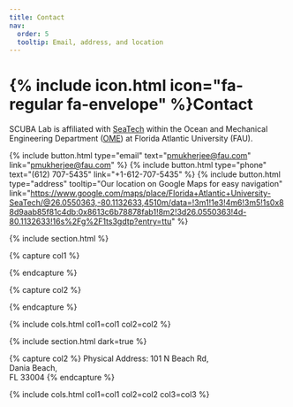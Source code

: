 ```yaml
---
title: Contact
nav:
  order: 5
  tooltip: Email, address, and location
---
```


# {% include icon.html icon="fa-regular fa-envelope" %}Contact

SCUBA Lab is affiliated with <a href="https://www.fau.edu/engineering/ome/labs-centers/seatech/">SeaTech</a> within the Ocean and Mechanical Engineering Department (<a href="https://www.fau.edu/engineering/ome/">OME</a>) at Florida Atlantic University (FAU).

{%
  include button.html
  type="email"
  text="pmukherjee@fau.com"
  link="pmukherjee@fau.com"
%}
{%
  include button.html
  type="phone"
  text="(612) 707-5435"
  link="+1-612-707-5435"
%}
{%
  include button.html
  type="address"
  tooltip="Our location on Google Maps for easy navigation"
  link="https://www.google.com/maps/place/Florida+Atlantic+University-SeaTech/@26.0550363,-80.1132633,4510m/data=!3m1!1e3!4m6!3m5!1s0x88d9aab85f81c4db:0x8613c6b78878fab1!8m2!3d26.0550363!4d-80.1132633!16s%2Fg%2F1ts3gdtp?entry=ttu"
%}

{% include section.html %}

{% capture col1 %}

<!-- {%
  include figure.html
  image="images/photo.jpg"
  caption="Lorem ipsum"
%} -->

{% endcapture %}

{% capture col2 %}

<!-- {%
  include figure.html
  image="images/photo.jpg"
  caption="Lorem ipsum"
%} -->

{% endcapture %}

{% include cols.html col1=col1 col2=col2 %}

{% include section.html dark=true %}



{% capture col2 %}
Physical Address: 101 N Beach Rd, <br>
Dania Beach, <br>
FL 33004
{% endcapture %}


{% include cols.html col1=col1 col2=col2 col3=col3 %}
